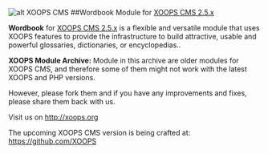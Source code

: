 ![alt XOOPS CMS](http://xoops.org/images/logoXoops4GithubRepository.png)
##Wordbook Module for [XOOPS CMS 2.5.x](http://xoops.org)

**Wordbook** for  [XOOPS CMS 2.5.x](http://xoops.org) is a flexible and versatile module that uses XOOPS features to provide the infrastructure to build attractive, usable and powerful glossaries, dictionaries, or encyclopedias..

**XOOPS Module Archive:** Module in this archive are older modules for XOOPS CMS, and therefore some of them might not work with the latest XOOPS and PHP versions. 

However, please fork them and if you have any improvements and fixes, please share them back with us. 

Visit us on http://xoops.org

The upcoming XOOPS CMS version is being crafted at: https://github.com/XOOPS
